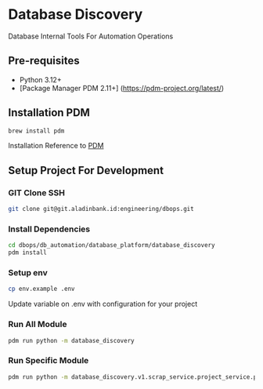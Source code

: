 # Database Discovery

Database Internal Tools For Automation Operations

## Pre-requisites

- Python 3.12+
- [Package Manager PDM 2.11+] (https://pdm-project.org/latest/)

## Installation PDM

```bash
brew install pdm
```

Installation Reference to [PDM](https://pdm-project.org/latest/)

## Setup Project For Development

### GIT Clone SSH

```bash
git clone git@git.aladinbank.id:engineering/dbops.git
```

### Install Dependencies

```bash
cd dbops/db_automation/database_platform/database_discovery
pdm install
```

### Setup env

```bash
cp env.example .env
```

Update variable on .env with configuration for your project

### Run All Module

```bash
pdm run python -m database_discovery

```

### Run Specific Module

```bash
pdm run python -m database_discovery.v1.scrap_service.project_service.project
```
